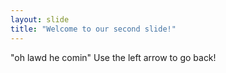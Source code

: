 ```yaml
---
layout: slide
title: "Welcome to our second slide!"
---
```

"oh lawd he comin"
Use the left arrow to go back!
